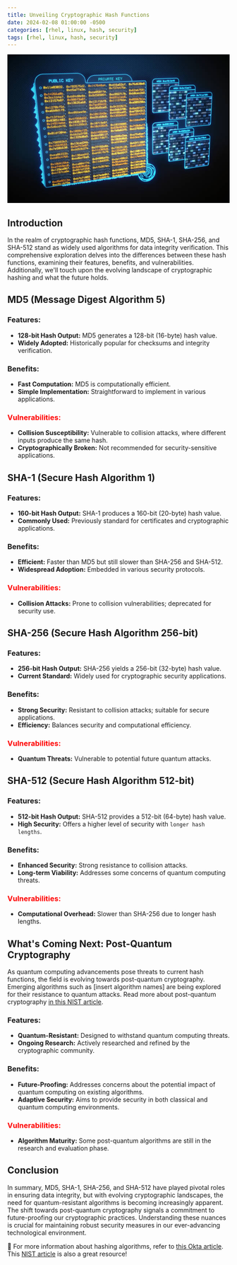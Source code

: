 ```yaml
---
title: Unveiling Cryptographic Hash Functions
date: 2024-02-08 01:00:00 -0500
categories: [rhel, linux, hash, security]
tags: [rhel, linux, hash, security]
---
```


![Unveiling Cryptographic Hash Functions](/assets/img/posts/2024/unveiling_cryptographic_hash_functions/unveiling_cryptographic_hash_functions.jpg)


## Introduction

In the realm of cryptographic hash functions, MD5, SHA-1, SHA-256, and SHA-512 stand as widely used algorithms for data integrity verification. This comprehensive exploration delves into the differences between these hash functions, examining their features, benefits, and vulnerabilities. Additionally, we'll touch upon the evolving landscape of cryptographic hashing and what the future holds.

## MD5 (Message Digest Algorithm 5)

### Features:
- **128-bit Hash Output:** MD5 generates a 128-bit (16-byte) hash value.
- **Widely Adopted:** Historically popular for checksums and integrity verification.

### Benefits:
- **Fast Computation:** MD5 is computationally efficient.
- **Simple Implementation:** Straightforward to implement in various applications.

### <span style="color: red;">Vulnerabilities:</span>
- **Collision Susceptibility:** Vulnerable to collision attacks, where different inputs produce the same hash.
- **Cryptographically Broken:** Not recommended for security-sensitive applications.

## SHA-1 (Secure Hash Algorithm 1)

### Features:
- **160-bit Hash Output:** SHA-1 produces a 160-bit (20-byte) hash value.
- **Commonly Used:** Previously standard for certificates and cryptographic applications.

### Benefits:
- **Efficient:** Faster than MD5 but still slower than SHA-256 and SHA-512.
- **Widespread Adoption:** Embedded in various security protocols.

### <span style="color: red;">Vulnerabilities:</span>
- **Collision Attacks:** Prone to collision vulnerabilities; deprecated for security use.

## SHA-256 (Secure Hash Algorithm 256-bit)

### Features:
- **256-bit Hash Output:** SHA-256 yields a 256-bit (32-byte) hash value.
- **Current Standard:** Widely used for cryptographic security applications.

### Benefits:
- **Strong Security:** Resistant to collision attacks; suitable for secure applications.
- **Efficiency:** Balances security and computational efficiency.

### <span style="color: red;">Vulnerabilities:</span>
- **Quantum Threats:** Vulnerable to potential future quantum attacks.

## SHA-512 (Secure Hash Algorithm 512-bit)

### Features:
- **512-bit Hash Output:** SHA-512 provides a 512-bit (64-byte) hash value.
- **High Security:** Offers a higher level of security with `longer hash lengths`.

### Benefits:
- **Enhanced Security:** Strong resistance to collision attacks.
- **Long-term Viability:** Addresses some concerns of quantum computing threats.

### <span style="color: red;">Vulnerabilities:</span>
- **Computational Overhead:** Slower than SHA-256 due to longer hash lengths.

## What's Coming Next: Post-Quantum Cryptography

As quantum computing advancements pose threats to current hash functions, the field is evolving towards post-quantum cryptography. Emerging algorithms such as [insert algorithm names] are being explored for their resistance to quantum attacks. Read more about post-quantum cryptography [ in this NIST article](https://csrc.nist.gov/projects/post-quantum-cryptography).

### Features:
- **Quantum-Resistant:** Designed to withstand quantum computing threats.
- **Ongoing Research:** Actively researched and refined by the cryptographic community.

### Benefits:
- **Future-Proofing:** Addresses concerns about the potential impact of quantum computing on existing algorithms.
- **Adaptive Security:** Aims to provide security in both classical and quantum computing environments.

### <span style="color: red;">Vulnerabilities:</span>
- **Algorithm Maturity:** Some post-quantum algorithms are still in the research and evaluation phase.

## Conclusion

In summary, MD5, SHA-1, SHA-256, and SHA-512 have played pivotal roles in ensuring data integrity, but with evolving cryptographic landscapes, the need for quantum-resistant algorithms is becoming increasingly apparent. The shift towards post-quantum cryptography signals a commitment to future-proofing our cryptographic practices. Understanding these nuances is crucial for maintaining robust security measures in our ever-advancing technological environment.


📝 For more information about hashing algorithms, refer to [this Okta article](https://www.okta.com/identity-101/hashing-algorithms/). This [NIST article](https://www.nist.gov/cryptography) is also a great resource!


